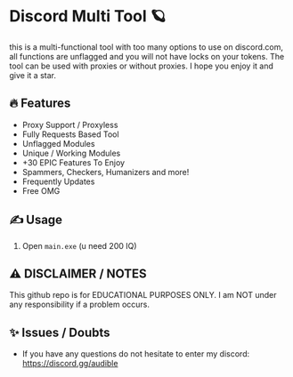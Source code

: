 # Discord Multi Tool 🪐
this is a multi-functional tool with too many options to use on discord.com, all functions are unflagged and you will not have locks on your tokens. The tool can be used with proxies or without proxies. I hope you enjoy it and give it a star.


## 🔥 Features
- Proxy Support / Proxyless
- Fully Requests Based Tool
- Unflagged Modules
- Unique / Working Modules
- +30 EPIC Features To Enjoy
- Spammers, Checkers, Humanizers and more!
- Frequently Updates
- Free OMG

## ✍️ Usage
1. Open `main.exe` (u need 200 IQ)

## ⚠️ DISCLAIMER / NOTES
This github repo is for EDUCATIONAL PURPOSES ONLY. I am NOT under any responsibility if a problem occurs.
 
## ✨ Issues / Doubts

- If you have any questions do not hesitate to enter my discord: https://discord.gg/audible

